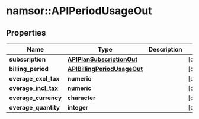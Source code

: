 # namsor::APIPeriodUsageOut

## Properties
Name | Type | Description | Notes
------------ | ------------- | ------------- | -------------
**subscription** | [**APIPlanSubscriptionOut**](APIPlanSubscriptionOut.md) |  | [optional] 
**billing_period** | [**APIBillingPeriodUsageOut**](APIBillingPeriodUsageOut.md) |  | [optional] 
**overage_excl_tax** | **numeric** |  | [optional] 
**overage_incl_tax** | **numeric** |  | [optional] 
**overage_currency** | **character** |  | [optional] 
**overage_quantity** | **integer** |  | [optional] 



